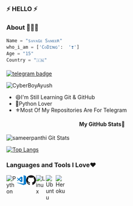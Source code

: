
### ⚡ HELLO ⚡

### About 🙋🏻‍♂️
```python
Name = "sᴀᴠᴀɢᴇ Sᴀᴍᴇᴇʀ"
who_i_am = ['CᴏDɪɴɢ':  '❣️']
Age = "15"
Country = "🇮🇳"
```
#### 
[![telegram badge](https://img.shields.io/badge/SAMEER-30302f?style=for-the-badge&logo=telegram)](https://t.me/SAMEER_795)
<p align="left"> <img src="https://komarev.com/ghpvc/?username=SAMEER&label=Profile%20Views&color=orange&style=flat-square" alt="CyberBoyAyush" /> </p>

- 😄I'm Still Learning Git & GitHub
- 🥰Python Lover
- ⚜️Most Of My Repositories Are For Telegram

<h4 align="center"><b>My GitHub Stats💛</b></h4>

![sameerpanthi Git Stats](https://github-readme-stats.vercel.app/api?username=sameerpanthi&include_all_commits=true&count_private=true&theme=highcontrast)

[![Top Langs](https://github-readme-stats.vercel.app/api/top-langs/?username=sameerpanthi&layout=compact&theme=radical)](https://github.com/sameerpanthi)

### Languages and Tools I Love❤️
[<img align="left" alt="Python" width="26px" src="https://upload.wikimedia.org/wikipedia/commons/thumb/c/c3/Python-logo-notext.svg/600px-Python-logo-notext.svg.png" />](https://python.org/)
[<img align="left" alt="Visual Studio Code" width="26px" src="https://raw.githubusercontent.com/github/explore/80688e429a7d4ef2fca1e82350fe8e3517d3494d/topics/visual-studio-code/visual-studio-code.png" />](https://code.visualstudio.com/)
[<img align="left" alt="GitHub" width="26px" src="https://raw.githubusercontent.com/github/explore/78df643247d429f6cc873026c0622819ad797942/topics/github/github.png" />](https://git-scm.com/)
[<img align="left" alt="Linux" width="26px" src="https://www.freepnglogos.com/uploads/linux-png/difference-between-linux-and-window-operating-system-3.png" />](https://www.linux.org/)
[<img align="left" alt="Ubuntu" width="26px" src="https://assets.ubuntu.com/v1/29985a98-ubuntu-logo32.png" />](https://www.ubuntu.com)
[<img align="left" alt="Heroku" width="26px" src="https://www.nicepng.com/png/full/223-2233246_heroku-logo-salesforce-heroku.png" />](https://heroku.com/)

<br />
<br />
